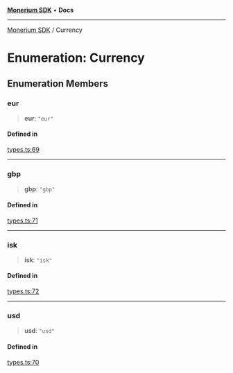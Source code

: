 [**Monerium SDK**](../README.md) • **Docs**

---

[Monerium SDK](../README.md) / Currency

# Enumeration: Currency

## Enumeration Members

### eur

> **eur**: `"eur"`

#### Defined in

[types.ts:69](https://github.com/monerium/js-monorepo/blob/daf0515eb0b1bfcdd9bd49ef605447668fdb0f6a/packages/sdk/src/types.ts#L69)

---

### gbp

> **gbp**: `"gbp"`

#### Defined in

[types.ts:71](https://github.com/monerium/js-monorepo/blob/daf0515eb0b1bfcdd9bd49ef605447668fdb0f6a/packages/sdk/src/types.ts#L71)

---

### isk

> **isk**: `"isk"`

#### Defined in

[types.ts:72](https://github.com/monerium/js-monorepo/blob/daf0515eb0b1bfcdd9bd49ef605447668fdb0f6a/packages/sdk/src/types.ts#L72)

---

### usd

> **usd**: `"usd"`

#### Defined in

[types.ts:70](https://github.com/monerium/js-monorepo/blob/daf0515eb0b1bfcdd9bd49ef605447668fdb0f6a/packages/sdk/src/types.ts#L70)
